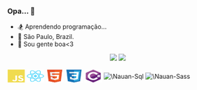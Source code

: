 ### Opa... 🐬

- 🏂 Aprendendo programação...
- 🌊 São Paulo, Brazil.
- 🦖 Sou gente boa<3

<div align="center"
  <a href="https://github.com/NauaaN">
  <img height="160em" src="https://github-readme-stats.vercel.app/api?username=NauaaN&show_icons=true&theme=tokyonight&include_all_commits=true&count_private=true"/>
  <img height="160em" src="https://github-readme-stats.vercel.app/api/top-langs/?username=NauaaN&layout=compact&langs_count=7&theme=tokyonight"/>
</div>
  
  <div style="display: inline_block"><br>
  <img align="center" alt="Nauan-Js" height="30" width="40" src="https://raw.githubusercontent.com/devicons/devicon/master/icons/javascript/javascript-plain.svg">
  <img align="center" alt="Nauan-React" height="30" width="40" src="https://raw.githubusercontent.com/devicons/devicon/master/icons/react/react-original.svg">
  <img align="center" alt="Nauan-HTML" height="30" width="40" src="https://raw.githubusercontent.com/devicons/devicon/master/icons/html5/html5-original.svg">
  <img align="center" alt="Nauan-CSS" height="30" width="40" src="https://raw.githubusercontent.com/devicons/devicon/master/icons/css3/css3-original.svg">
  <img align="center" alt="\Nauan-Csharp" height="30" width="40" src="https://raw.githubusercontent.com/devicons/devicon/master/icons/csharp/csharp-original.svg">
   <img align="center" alt="\Nauan-Sql" height="30" width="40" src="https://user-images.githubusercontent.com/105655900/187572226-59bc8ff4-56f1-4b3c-b39a-92c04fc2e475.svg">
    <img align="center" alt="\Nauan-Sass" height="30" width="40" src="https://user-images.githubusercontent.com/105655900/187572531-759ecc38-81bc-441d-b096-d8bba4394bb4.svg">
  
</div>
